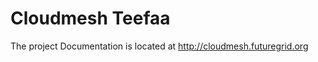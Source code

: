 Cloudmesh Teefaa
=================

The project Documentation is located at http://cloudmesh.futuregrid.org
